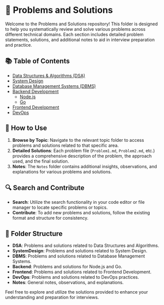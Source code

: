 🧩 Problems and Solutions
=========================

Welcome to the Problems and Solutions repository! This folder is designed to help you systematically review and solve various problems across different technical domains. Each section includes detailed problem statements, solutions, and additional notes to aid in interview preparation and practice.

📚 Table of Contents
--------------------

-   [Data Structures & Algorithms (DSA)](./DSA/README.md)
-   [System Design](./SystemDesign/README.md)
-   [Database Management Systems (DBMS)](./DBMS/README.md)
-   [Backend Development](./Backend/README.md)
    -   [Node.js](./Backend/NodeJS/README.md)
    -   [Go](./Backend/Go/README.md)
-   [Frontend Development](./Frontend/README.md)
-   [DevOps](./DevOps/README.md)

📌 How to Use
-------------

1.  **Browse by Topic**: Navigate to the relevant topic folder to access problems and solutions related to that specific area.
2.  **Detailed Solutions**: Each problem file (`Problem1.md`, `Problem2.md`, etc.) provides a comprehensive description of the problem, the approach used, and the final solution.
3.  **Notes**: The `Notes` folder contains additional insights, observations, and explanations for various problems and solutions.

🔍 Search and Contribute
------------------------

-   **Search**: Utilize the search functionality in your code editor or file manager to locate specific problems or topics.
-   **Contribute**: To add new problems and solutions, follow the existing format and structure for consistency.

📂 Folder Structure
-------------------

-   **DSA**: Problems and solutions related to Data Structures and Algorithms.
-   **SystemDesign**: Problems and solutions related to System Design.
-   **DBMS**: Problems and solutions related to Database Management Systems.
-   **Backend**: Problems and solutions for Node.js and Go.
-   **Frontend**: Problems and solutions related to Frontend Development.
-   **DevOps**: Problems and solutions related to DevOps practices.
-   **Notes**: General notes, observations, and explanations.

Feel free to explore and utilize the solutions provided to enhance your understanding and preparation for interviews.
